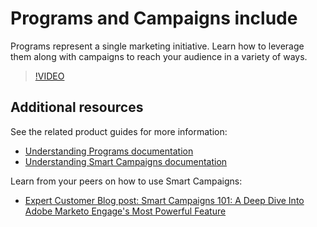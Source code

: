 # Programs and Campaigns include

Programs represent a single marketing initiative. Learn how to leverage them along with campaigns to reach your audience in a variety of ways.

>[!VIDEO](https://video.tv.adobe.com/v/3418042/?quality=12&learn=on)

## Additional resources

See the related product guides for more information:

* [Understanding Programs documentation](https://experienceleague.adobe.com/docs/marketo/using/product-docs/core-marketo-concepts/programs/creating-programs/understanding-programs.html?lang=en)
* [Understanding Smart Campaigns documentation](https://experienceleague.adobe.com/docs/marketo/using/product-docs/core-marketo-concepts/smart-campaigns/understanding-smart-campaigns.html?lang=en)

 Learn from your peers on how to use Smart Campaigns:

* [Expert Customer Blog post: Smart Campaigns 101: A Deep Dive Into Adobe Marketo Engage's Most Powerful Feature](https://nation.marketo.com/t5/product-blogs/smart-campaigns-101-a-deep-dive-into-adobe-marketo-engage-s-most/ba-p/313385#M1838)